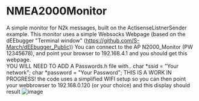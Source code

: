 # NMEA2000Monitor
A simple monitor for N2k messages, built on the ActisenseListnerSender example.
This monitor uses a simple Websocks Webpage (based on the dEEbugger "Terminal window" (https://github.com/S-March/dEEbugger_Public))
You can connect to the AP N2000_Monitor (PW 12345678), and point your browser to 192.168.4.1 
and you should get this webpage.  
YOU WILL NEED TO ADD A Passwords.h file with..
char *ssid = "Your network";
char *password = "Your Password";
THIS IS A WORK IN PROGRESS! 
the code uses a simplified WIFI setup so you can then point your webbrowser to 192.168.0.120 (or your choice) and this display should result 
![image](https://user-images.githubusercontent.com/6950560/207415204-0383b3fe-49f5-498a-8e43-9e8bbdb6a2bb.png)

